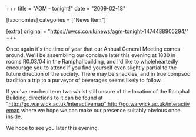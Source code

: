 +++
title = "AGM - tonight!"
date = "2009-02-18"

[taxonomies]
categories = ["News Item"]

[extra]
original = "https://uwcs.co.uk/news/agm-tonight-1474488905294/"
+++

Once again it's the time of year that our Annual General Meeting comes around. We'll be assembling our conclave later this evening at 1830 in rooms R0.03/04 in the Ramphal building, and I'd like to wholeheartedly encourage you to attend if you find yourself even slightly partial to the future direction of the society. There may be snackies, and in true compsoc tradition a trip to a purveyor of beverages seems likely to follow.

If you've reached term two whilst still unsure of the location of the Ramphal Building, directions to it can be found at "http://go.warwick.ac.uk/interactivemap":http://go.warwick.ac.uk/interactivemap where we hope we can make our presence suitably obvious once inside.

We hope to see you later this evening.

